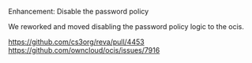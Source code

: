 Enhancement: Disable the password policy

We reworked and moved disabling the password policy logic to the ocis. 

https://github.com/cs3org/reva/pull/4453
https://github.com/owncloud/ocis/issues/7916
